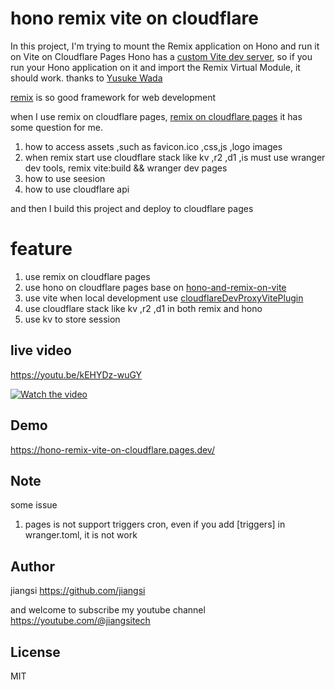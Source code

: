 # hono remix vite on cloudflare

In this project, I'm trying to mount the Remix application on Hono and run it on Vite on Cloudflare Pages
Hono has a [custom Vite dev server](https://github.com/honojs/vite-plugins/tree/main/packages/dev-server), so if you run your Hono application on it and import the Remix Virtual Module, it should work.
thanks to [Yusuke Wada](https://github.com/yusukebe)

[remix](https://remix.run/) is so good framework for web development 

when I use remix on cloudflare pages, [remix on cloudflare pages](https://developers.cloudflare.com/pages/framework-guides/deploy-a-remix-site/)
it has some question for me.

1. how to access assets ,such as favicon.ico ,css,js ,logo images
2. when remix start use cloudflare stack like kv ,r2 ,d1 ,is must use wranger dev tools,
remix vite:build && wranger dev pages
3. how to use seesion
4. how to use cloudflare api

and then I build this project and deploy to cloudflare pages

# feature

1. use remix on cloudflare pages
2. use hono on cloudflare pages
  base on [hono-and-remix-on-vite](https://github.com/yusukebe/hono-and-remix-on-vite)
3. use vite when local development
  use [cloudflareDevProxyVitePlugin](https://developers.cloudflare.com/pages/framework-guides/deploy-a-remix-site/#binding-resources-in-local-development)
5. use cloudflare stack like kv ,r2 ,d1 in both remix and hono
6. use kv to store session


## live video

https://youtu.be/kEHYDz-wuGY

[![Watch the video](https://img.youtube.com/vi/kEHYDz-wuGY/maxresdefault.jpg)](https://youtu.be/kEHYDz-wuGY)


## Demo

https://hono-remix-vite-on-cloudflare.pages.dev/

## Note

some issue

1. pages is not support triggers cron, even if you add [triggers] in wranger.toml, it is not work


## Author

jiangsi <https://github.com/jiangsi>

and welcome to subscribe my youtube channel <https://youtube.com/@jiangsitech>

## License

MIT
